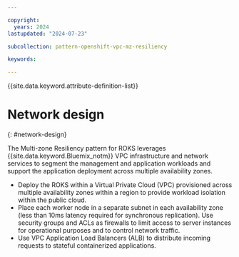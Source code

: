 ```yaml
---

copyright:
  years: 2024
lastupdated: "2024-07-23"

subcollection: pattern-openshift-vpc-mz-resiliency

keywords:

---
```


{{site.data.keyword.attribute-definition-list}}

# Network design
{: #network-design}

The Multi-zone Resiliency pattern for ROKS leverages {{site.data.keyword.Bluemix_notm}} VPC infrastructure and network services to segment the management and application workloads and support the application deployment across multiple availability zones.

-   Deploy the ROKS within a Virtual Private Cloud (VPC) provisioned across multiple availability zones within a region to provide workload isolation within the public cloud.
-   Place each worker node in a separate subnet in each availability zone (less than 10ms latency required for synchronous replication). Use security groups and ACLs as firewalls to limit access to server instances for operational purposes and to control network traffic.
-   Use VPC Application Load Balancers (ALB) to distribute incoming requests to stateful containerized applications.
